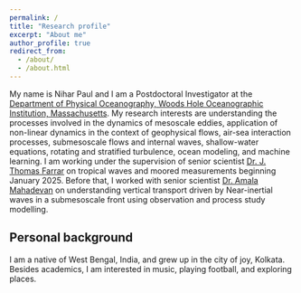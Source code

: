 ```yaml
---
permalink: /
title: "Research profile"
excerpt: "About me"
author_profile: true
redirect_from: 
  - /about/
  - /about.html
---
```

My name is Nihar Paul and I am a Postdoctoral Investigator at the [Department of Physical Oceanography, Woods Hole Oceanographic Institution, Massachusetts](https://www.whoi.edu/). My research interests are understanding the processes involved in the dynamics of mesoscale eddies, application of non-linear dynamics in the context of geophysical flows, air-sea interaction processes, submesoscale flows and internal waves, shallow-water equations, rotating and stratified turbulence, ocean modeling, and machine learning. I am working under the supervision of senior scientist [Dr. J. Thomas Farrar](https://www2.whoi.edu/staff/jfarrar/) on tropical waves and moored measurements beginning January 2025. Before that, I worked with senior scientist [Dr. Amala Mahadevan](https://mahadevan.whoi.edu/) on understanding vertical transport driven by Near-inertial waves in a submesoscale front using observation and process study modelling.

Personal background
---

I am a native of West Bengal, India, and grew up in the city of joy, Kolkata. Besides academics, I am interested in music, playing football, and exploring places.

